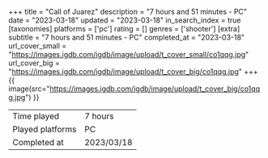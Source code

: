 +++
title = "Call of Juarez"
description = "7 hours and 51 minutes - PC"
date = "2023-03-18"
updated = "2023-03-18"
in_search_index = true
[taxonomies]
platforms = ['pc']
rating = []
genres = ['shooter']
[extra]
subtitle = "7 hours and 51 minutes - PC"
completed_at = "2023-03-18"
url_cover_small = "https://images.igdb.com/igdb/image/upload/t_cover_small/co1qqg.jpg"
url_cover_big = "https://images.igdb.com/igdb/image/upload/t_cover_big/co1qqg.jpg"
+++
{{ image(src="https://images.igdb.com/igdb/image/upload/t_cover_big/co1qqg.jpg") }}

|              |            |
| ------------ | ---------- |
| Time played  | 7 hours |
| Played platforms    | PC |
| Completed at | 2023/03/18 |


